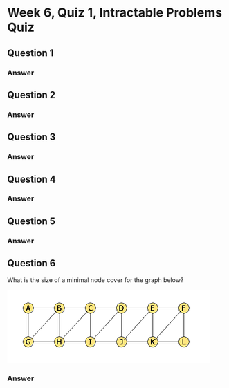 # Week 6, Quiz 1, Intractable Problems Quiz
 
## Question 1

### Answer

## Question 2

### Answer

## Question 3

### Answer

## Question 4

### Answer

## Question 5

### Answer

## Question 6

What is the size of a minimal node cover for the graph below?

![e_ind_set][ind_set]

### Answer

[ind_set]: images/indepSet.gif